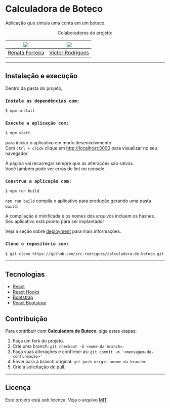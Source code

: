 # Calculadora de Boteco

Aplicação que simula uma conta em um boteco.

<div align='center'>

Colaboradores do projeto:

| [![](https://github.com/re14fb.png?size=150)](https://github.com/re14fb) | [![](https://github.com/src-rodrigues.png?size=150)](https://github.com/src-rodrigues) |
| :----------------------------------------------------------------------: | :------------------------------------------------------------------------------------: |
|               [Renata Ferreira](https://github.com/re14fb)               |                  [Victor Rodrigues](https://github.com/src-rodrigues)                  |

</div>

---

## Instalação e execução

Dentro da pasta do projeto,

### `Instale as dependências com:`

```bash
$ npm install
```

### `Execute a aplicação com:`

```bash
$ npm start
```

para iniciar o aplicativo em modo desenvolvimento.\
Com `ctrl + click` clique em [http://localhost:3000](http://localhost:3000) para visualizar no seu navegador.

A página vai recarregar sempre que as alterações são salvas.\
Você também pode ver erros de lint no console.

### `Construa a aplicação com:`

```bash
$ npm run build
```

`npm run build` compila o aplicativo para produção gerando uma pasta `build`.

A compilação é minificada e os nomes dos arquivos incluem os hashes.\
Seu aplicativo está pronto para ser implantado!

Veja a seção sobre [deployment](https://facebook.github.io/create-react-app/docs/deployment) para mais informações.

### `Clone o repositório com:`

```bash
$ git clone https://github.com/src-rodrigues/calculadora-de-boteco.git
```

---

## Tecnologias

- [React](https://pt-br.reactjs.org/)
- [React Hooks](https://pt-br.reactjs.org/docs/hooks-intro.html)
- [Bootstrap](https://getbootstrap.com/)
- [React Bootstrap](https://react-bootstrap.github.io/)

## Contribuição

Para contribuir com **Calculadora de Buteco**, siga estas etapas:

1. Faça um fork do projeto.
2. Crie uma branch: `git checkout -b <nome-da-branch>`.
3. Faça suas alterações e confirme-as: `git commit -m '<mensagem-de-confirmação>'`
4. Envie para a branch original: `git push origin <nome-da-branch>`
5. Crie a solicitação de pull.

---

## Licença

Este projeto está sob licença. Veja o arquivo [MIT](LICENSE.md)

